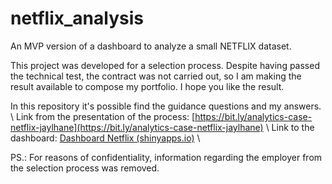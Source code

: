 # netflix_analysis
An MVP version of a dashboard to analyze a small NETFLIX dataset.

This project was developed for a selection process. Despite having passed the technical test, the contract was not carried out, so I am making the result available to compose my portfolio. I hope you like the result.

In this repository it's possible find the guidance questions and my answers. \\
Link from the presentation of the process: [https://bit.ly/analytics-case-netflix-jaylhane](https://bit.ly/analytics-case-netflix-jaylhane) \\
Link to the dashboard: [Dashboard Netflix (shinyapps.io)](https://jaylhane.shinyapps.io/Netflix_Analysis/?_ga=2.135287863.701657399.1643554291-94140630.1627669494) \\

PS.: For reasons of confidentiality, information regarding the employer from the selection process was removed.
